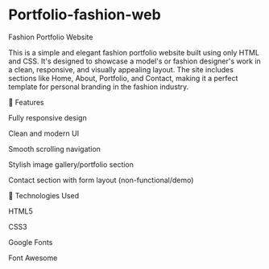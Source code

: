 # Portfolio-fashion-web
Fashion Portfolio Website

This is a simple and elegant fashion portfolio website built using only HTML and CSS. It's designed to showcase a model's or fashion designer's work in a clean, responsive, and visually appealing layout. The site includes sections like Home, About, Portfolio, and Contact, making it a perfect template for personal branding in the fashion industry.

🔧 Features

Fully responsive design

Clean and modern UI

Smooth scrolling navigation

Stylish image gallery/portfolio section

Contact section with form layout (non-functional/demo)

📁 Technologies Used

HTML5

CSS3

Google Fonts 

Font Awesome 

